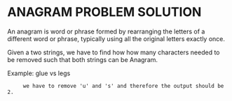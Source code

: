 # ANAGRAM PROBLEM SOLUTION

An anagram is word or phrase formed by rearranging the letters of a different word or phrase, typically using all the original letters exactly once. 

Given a two strings, we have to find how how many characters needed to be removed such that both strings can be Anagram.

Example: glue vs legs
       
         we have to remove 'u' and 's' and therefore the output should be 2.

